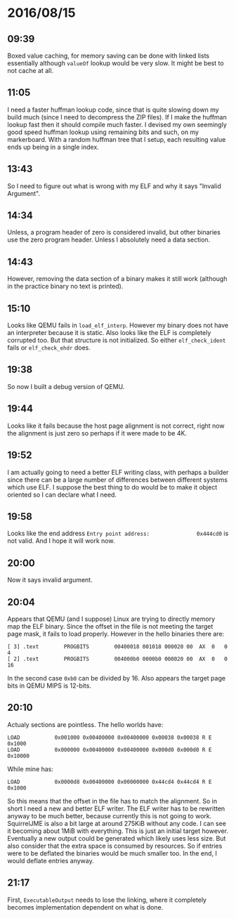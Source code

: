 # 2016/08/15

## 09:39

Boxed value caching, for memory saving can be done with linked lists
essentially although `valueOf` lookup would be very slow. It might be best to
not cache at all.

## 11:05

I need a faster huffman lookup code, since that is quite slowing down my
build much (since I need to decompress the ZIP files). If I make the huffman
lookup fast then it should compile much faster. I devised my own seemingly
good speed huffman lookup using remaining bits and such, on my markerboard.
With a random huffman tree that I setup, each resulting value ends up being
in a single index.

## 13:43

So I need to figure out what is wrong with my ELF and why it says
"Invalid Argument".

## 14:34

Unless, a program header of zero is considered invalid, but other binaries use
the zero program header. Unless I absolutely need a data section.

## 14:43

However, removing the data section of a binary makes it still work (although in
the practice binary no text is printed).

## 15:10

Looks like QEMU fails in `load_elf_interp`. However my binary does not have
an interpreter because it is static. Also looks like the ELF is completely
corrupted too. But that structure is not initialized. So either
`elf_check_ident` fails or `elf_check_ehdr` does.

## 19:38

So now I built a debug version of QEMU.

## 19:44

Looks like it fails because the host page alignment is not correct, right now
the alignment is just zero so perhaps if it were made to be 4K.

## 19:52

I am actually going to need a better ELF writing class, with perhaps a builder
since there can be a large number of differences between different systems
which use ELF. I suppose the best thing to do would be to make it object
oriented so I can declare what I need.

## 19:58

Looks like the end address `Entry point address:               0x444cd0` is
not valid. And I hope it will work now.

## 20:00

Now it says invalid argument.

## 20:04

Appears that QEMU (and I suppose) Linux are trying to directly memory map the
ELF binary. Since the offset in the file is not meeting the target page mask,
it fails to load properly. However in the hello binaries there are:

	[ 3] .text        PROGBITS        00400018 001018 000020 00  AX  0   0  4
	[ 2] .text        PROGBITS        004000b0 0000b0 000020 00  AX  0   0 16

In the second case `0xb0` can be divided by 16. Also appears the target page
bits in QEMU MIPS is 12-bits.

## 20:10

Actualy sections are pointless. The hello worlds have:

	LOAD           0x001000 0x00400000 0x00400000 0x00038 0x00038 R E 0x1000
	LOAD           0x000000 0x00400000 0x00400000 0x000d0 0x000d0 R E 0x10000

While mine has:

	LOAD           0x0000d8 0x00400000 0x00000000 0x44cd4 0x44cd4 R E 0x1000

So this means that the offset in the file has to match the alignment. So in
short I need a new and better ELF writer. The ELF writer has to be rewritten
anyway to be much better, because currently this is not going to work.
SquirrelJME is also a bit large at around 275KiB without any code. I can see
it becoming about 1MiB with everything. This is just an initial target however.
Eventually a new output could be generated which likely uses less size. But
also consider that the extra space is consumed by resources. So if entries
were to be deflated the binaries would be much smaller too. In the end, I
would deflate entries anyway.

## 21:17

First, `ExecutableOutput` needs to lose the linking, where it completely
becomes implementation dependent on what is done.

